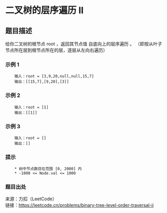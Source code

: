 # 二叉树的层序遍历 II

## 题目描述

给你二叉树的根节点 root ，返回其节点值 自底向上的层序遍历 。 （即按从叶子节点所在层到根节点所在的层，逐层从左向右遍历）

### 示例 1

```text
    输入：root = [3,9,20,null,null,15,7]
    输出：[[15,7],[9,20],[3]]
```

### 示例 2

```text
    输入：root = [1]
    输出：[[1]]
```

### 示例 3

```text
    输入：root = []
    输出：[]
```

### 提示

```text
    * 树中节点数目在范围 [0, 2000] 内
    * -1000 <= Node.val <= 1000
```

### 题目出处

来源：力扣（LeetCode）  
链接：<https://leetcode.cn/problems/binary-tree-level-order-traversal-ii>
